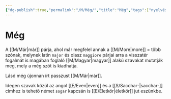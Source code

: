 ```yaml
---
{"dg-publish":true,"permalink":"/M/Még/","title":"Még","tags":["nyelvészet"],"created":"2024-02-02T01:03","updated":"2024-02-05T02:46"}
---
```



# Még

A [[M/Már\|már]] párja, ahol már megfelel annak a [[M/More\|more]] = több szónak, melynek latin `major` és olasz `maggiore` párjai arra a visszatér fogalmát is magában foglaló [[M/Magyar\|magyar]] alakú szavakat mutatják meg, mely a még szót is kiadhatja.  

Lásd még újonnan írt passzust [[M/Már\|már]].  

Idegen szavak közül az angol [[E/Even\|even]] és a [[S/Sacchar-\|sacchar-]] címhez is tehető német `sogar` kapcsán is [[E/Életkör\|életkör]] jut eszünkbe.  